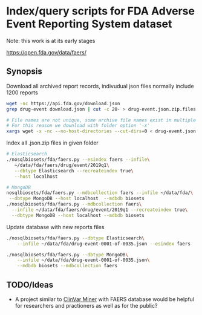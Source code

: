# Index/query scripts for FDA Adverse Event Reporting System dataset

Note: this work is at its early stages

https://open.fda.gov/data/faers/

## Synopsis

Download all archived report records,
indivudual json files normally include 1200 reports

```bash
wget -nc https://api.fda.gov/download.json
grep drug-event download.json | cut -c 20- > drug-event.json.zip.files

# File names are not unique, some archive file names exist in multiple years
# For this reason we download with folder option '-x'
xargs wget -x -nc --no-host-directories --cut-dirs=0 < drug-event.json.zip.files
```

Index all .json.zip files in given folder

```bash
# Elasticsearch
./nosqlbiosets/fda/faers.py --esindex faers --infile\
   ~/data/fda/faers/drug/event/2019q1\
   --dbtype Elasticsearch --recreateindex true\
   --host localhost

# MongoDB
nosqlbiosets/fda/faers.py --mdbcollection faers --infile ~/data/fda/\
 --dbtype MongoDB --host localhost  --mdbdb biosets
./nosqlbiosets/fda/faers.py --mdbcollection faers\
  --infile ~/data/fda/faers/drug/event/2019q1 --recreateindex true\
  --dbtype MongoDB --host localhost --mdbdb biosets
```

Update database with new reports files

```bash
./nosqlbiosets/fda/faers.py --dbtype Elasticsearch\
    --infile ~/data/fda/drug-event-0001-of-0035.json --esindex faers

./nosqlbiosets/fda/faers.py --dbtype MongoDB\
    --infile ~/data/fda/drug-event-0001-of-0035.json\
    --mdbdb biosets --mdbcollection faers

```

## TODO/Ideas

* A project similar to [ClinVar Miner](https://clinvarminer.genetics.utah.edu/)
  with FAERS database would be helpful for researchers and practioners
  as well as for the public?
